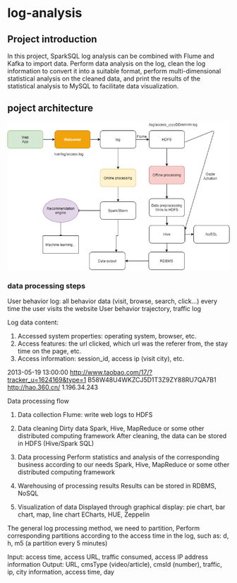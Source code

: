 # log-analysis
## Project introduction
In this project, SparkSQL log analysis can be combined with Flume and Kafka to import data. Perform data analysis on the log, clean the log information to convert it into a suitable format, perform multi-dimensional statistical analysis on the cleaned data, and print the results of the statistical analysis to MySQL to facilitate data visualization.

## poject architecture
![image](https://github.com/chengkangck/log-analysis/blob/main/images/offline%20and%20online.png)

### data processing steps

User behavior log: all behavior data (visit, browse, search, click...) every time the user visits the website
    User behavior trajectory, traffic log
 
Log data content:
1) Accessed system properties: operating system, browser, etc.
2) Access features: the url clicked, which url was the referer from, the stay time on the page, etc.
3) Access information: session_id, access ip (visit city), etc.
 
2013-05-19 13:00:00 http://www.taobao.com/17/?tracker_u=1624169&type=1 B58W48U4WKZCJ5D1T3Z9ZY88RU7QA7B1 http://hao.360.cn/ 1.196.34.243
 
Data processing flow
1) Data collection
    Flume: write web logs to HDFS
 
2) Data cleaning
    Dirty data
    Spark, Hive, MapReduce or some other distributed computing framework
    After cleaning, the data can be stored in HDFS (Hive/Spark SQL)
 
3) Data processing
    Perform statistics and analysis of the corresponding business according to our needs
    Spark, Hive, MapReduce or some other distributed computing framework
 
4) Warehousing of processing results
    Results can be stored in RDBMS, NoSQL
 
5) Visualization of data
    Displayed through graphical display: pie chart, bar chart, map, line chart
    ECharts, HUE, Zeppelin
 
The general log processing method, we need to partition,
Perform corresponding partitions according to the access time in the log, such as: d, h, m5 (a partition every 5 minutes)
 
Input: access time, access URL, traffic consumed, access IP address information
Output: URL, cmsType (video/article), cmsId (number), traffic, ip, city information, access time, day
